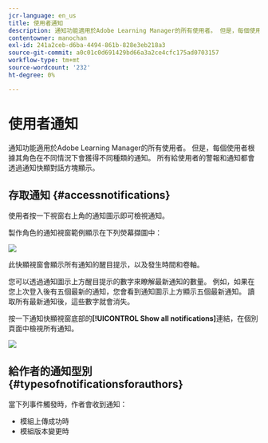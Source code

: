 ```yaml
---
jcr-language: en_us
title: 使用者通知
description: 通知功能適用於Adobe Learning Manager的所有使用者。 但是，每個使用者根據其角色在不同情況下會獲得不同種類的通知。 所有給使用者的警報和通知都會透過通知快顯對話方塊顯示。
contentowner: manochan
exl-id: 241a2ceb-d6ba-4494-861b-828e3eb218a3
source-git-commit: a0c01c0d691429bd66a3a2ce4cfc175ad0703157
workflow-type: tm+mt
source-wordcount: '232'
ht-degree: 0%

---
```


# 使用者通知

通知功能適用於Adobe Learning Manager的所有使用者。 但是，每個使用者根據其角色在不同情況下會獲得不同種類的通知。 所有給使用者的警報和通知都會透過通知快顯對話方塊顯示。

## 存取通知 {#accessnotifications}

使用者按一下視窗右上角的通知圖示即可檢視通知。

製作角色的通知視窗範例顯示在下列熒幕擷圖中：

![](assets/author-notifications.png)

此快顯視窗會顯示所有通知的醒目提示，以及發生時間和卷軸。

您可以透過通知圖示上方醒目提示的數字來瞭解最新通知的數量。 例如，如果在您上次登入後有五個最新的通知，您會看到通知圖示上方顯示五個最新通知。 讀取所有最新通知後，這些數字就會消失。

按一下通知快顯視窗底部的&#x200B;**[!UICONTROL Show all notifications]**&#x200B;連結，在個別頁面中檢視所有通知。

![](assets/author-notifications-page.png)

## 給作者的通知型別 {#typesofnotificationsforauthors}

當下列事件觸發時，作者會收到通知：

* 模組上傳成功時
* 模組版本變更時
